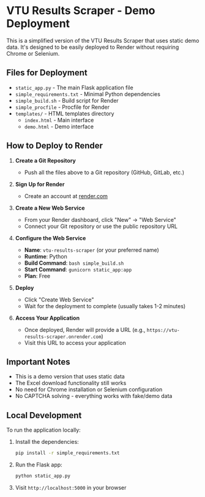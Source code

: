 # VTU Results Scraper - Demo Deployment

This is a simplified version of the VTU Results Scraper that uses static demo data. It's designed to be easily deployed to Render without requiring Chrome or Selenium.

## Files for Deployment

- `static_app.py` - The main Flask application file
- `simple_requirements.txt` - Minimal Python dependencies
- `simple_build.sh` - Build script for Render
- `simple_procfile` - Procfile for Render
- `templates/` - HTML templates directory
  - `index.html` - Main interface
  - `demo.html` - Demo interface

## How to Deploy to Render

1. **Create a Git Repository**
   - Push all the files above to a Git repository (GitHub, GitLab, etc.)

2. **Sign Up for Render**
   - Create an account at [render.com](https://render.com)

3. **Create a New Web Service**
   - From your Render dashboard, click "New" → "Web Service"
   - Connect your Git repository or use the public repository URL

4. **Configure the Web Service**
   - **Name**: `vtu-results-scraper` (or your preferred name)
   - **Runtime**: Python
   - **Build Command**: `bash simple_build.sh`
   - **Start Command**: `gunicorn static_app:app`
   - **Plan**: Free

5. **Deploy**
   - Click "Create Web Service"
   - Wait for the deployment to complete (usually takes 1-2 minutes)

6. **Access Your Application**
   - Once deployed, Render will provide a URL (e.g., `https://vtu-results-scraper.onrender.com`)
   - Visit this URL to access your application

## Important Notes

- This is a demo version that uses static data
- The Excel download functionality still works
- No need for Chrome installation or Selenium configuration
- No CAPTCHA solving - everything works with fake/demo data

## Local Development

To run the application locally:

1. Install the dependencies:
   ```bash
   pip install -r simple_requirements.txt
   ```

2. Run the Flask app:
   ```bash
   python static_app.py
   ```

3. Visit `http://localhost:5000` in your browser 